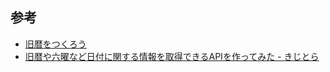 ## 参考

- [旧暦をつくろう](http://www.sci-museum.kita.osaka.jp/~kazu/kyureki/kyureki.html)
- [旧暦や六曜など日付に関する情報を取得できるAPIを作ってみた - きじとら](https://kijtra.com/article/date-info-api-v1/)
